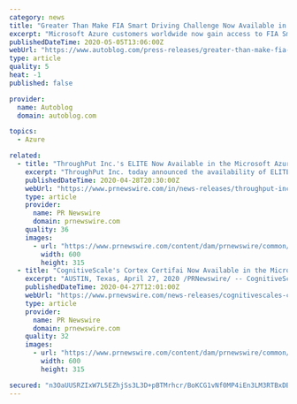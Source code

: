 ```yaml
---
category: news
title: "Greater Than Make FIA Smart Driving Challenge Now Available in the Microsoft Azure Marketplace"
excerpt: "Microsoft Azure customers worldwide now gain access to FIA Smart Driving Challenge provided by Greater Than, to take advantage of the scalability, reliability and agility of Azure to drive application development and shape business strategies."
publishedDateTime: 2020-05-05T13:06:00Z
webUrl: "https://www.autoblog.com/press-releases/greater-than-make-fia-smart-driving-challenge-now-available-in-the-microsoft-azure-marketplace_23004/"
type: article
quality: 5
heat: -1
published: false

provider:
  name: Autoblog
  domain: autoblog.com

topics:
  - Azure

related:
  - title: "ThroughPut Inc.'s ELITE Now Available in the Microsoft Azure Marketplace"
    excerpt: "ThroughPut Inc. today announced the availability of ELITE in the Microsoft Azure Marketplace, an online store providing applications"
    publishedDateTime: 2020-04-28T20:30:00Z
    webUrl: "https://www.prnewswire.com/in/news-releases/throughput-inc-s-elite-now-available-in-the-microsoft-azure-marketplace-838367579.html"
    type: article
    provider:
      name: PR Newswire
      domain: prnewswire.com
    quality: 36
    images:
      - url: "https://www.prnewswire.com/content/dam/prnewswire/common/prn_facebook_sharing_logo.jpg"
        width: 600
        height: 315
  - title: "CognitiveScale's Cortex Certifai Now Available in the Microsoft Azure Marketplace"
    excerpt: "AUSTIN, Texas, April 27, 2020 /PRNewswire/ -- CognitiveScale, the Trusted AI Company, today announced the availability of Cortex Certifai (Certifai) in the Microsoft Azure Marketplace, an online ..."
    publishedDateTime: 2020-04-27T12:01:00Z
    webUrl: "https://www.prnewswire.com/news-releases/cognitivescales-cortex-certifai-now-available-in-the-microsoft-azure-marketplace-301047031.html"
    type: article
    provider:
      name: PR Newswire
      domain: prnewswire.com
    quality: 32
    images:
      - url: "https://www.prnewswire.com/content/dam/prnewswire/common/prn_facebook_sharing_logo.jpg"
        width: 600
        height: 315

secured: "n3OaUUSRZIxW7L5EZhjSs3L3D+pBTMrhcr/BoKCG1vNf0MP4iEn3LM3RTBxDBaeH98yJAz1zQeeVYxWZE9MB5wmIDdAVm1pwhVXP11qmlAdckrFKhito1pl/c/n6kUeJrywPerL/+7LQdXHUJWIPH0mDXQ2F2A1D4A0ycWAPUm1IS2E2As6EswFVPJBFFcVXbkm/wG2mEaLZV2E3FUS30P/FFSJQOZ1OWTePNAwcCoZMt6IkRmhTmyYZoCR4bHzV+WMRY/GcrC84HLKFpjHu4r1rTR03nn1rMT6a01zp4flF7hk2dnw7Gklb0UpHlyNo;iWsLCN5tKXudm6ULzvZBiw=="
---
```


